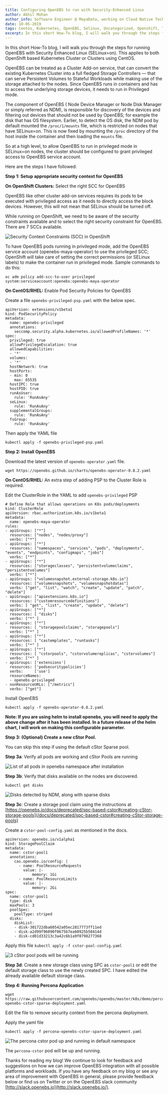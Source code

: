```yaml
---
title: Configuring OpenEBS to run with Security-Enhanced Linux
author: Akhil Mohan
author_info: Software Engineer @ MayaData, working on Cloud Native Tech.
date: 10-05-2019
tags: Centos, Kubernetes, OpenEBS, Selinux, Uncategorized, Openshift, Tutorials
excerpt: In this short How-To blog, I will walk you through the steps for running OpenEBS with Security Enhanced Linux (SELinux=on).
---
```


In this short How-To blog, I will walk you through the steps for running OpenEBS with Security Enhanced Linux (SELinux=on). This applies to both OpenShift based Kubernetes Cluster or Clusters using CentOS.

OpenEBS can be treated as a Cluster Add-on service, that can convert the existing Kubernetes Cluster into a full fledged Storage Controllers — that can serve Persistent Volumes to Stateful Workloads while making use of the storage attached to the nodes. Since OpenEBS runs in containers and has to access the underlying storage devices, it needs to run in Privileged mode.

The component of OpenEBS ( Node Device Manager or Node Disk Manager or simply referred as NDM), is responsible for discovery of the devices and filtering out devices that should not be used by OpenEBS; for example the disk that has OS filesystem. Earlier, to detect the OS disk, the NDM pod by default mounted the `/proc/1/mounts` file, which is restricted on nodes that have SELinux=on. This is now fixed by mounting the `/proc` directory of the host inside the container and then loading the `mounts` file.

So at a high level, to allow OpenEBS to run in privileged mode in SELinux=on nodes, the cluster should be configured to grant privileged access to OpenEBS service account.

Here are the steps I have followed:

**Step 1: Setup appropriate security context for OpenEBS**

**On OpenShift Clusters:** Select the right SCC for OpenEBS

OpenEBS like other cluster add-on services requires its pods to be executed with privileged access as it needs to directly access the block devices. However, this will not mean that SELinux should be turned off.

While running on OpenShift, we need to be aware of the security constraints available and to select the right security constraint for OpenEBS. There are 7 SCCs available.

![Security Context Constraints (SCC) in OpenShift](/images/blog/security-context-constraints-(SCC)-OpenShift.png)

To have OpenEBS pods running in privileged mode, add the OpenEBS service account (openebs-maya-operator) to use the privileged SCC; OpenShift will take care of setting the correct permissions (or SELinux labels) to make the container run in privileged mode. Sample commands to do this:

    oc adm policy add-scc-to-user privileged system:serviceaccount:openebs:openebs-maya-operator

**On CentOS/RHEL:** Enable Pod Security Policies for OpenEBS

Create a file `openebs-privileged-psp.yaml` with the below spec.

    apiVersion: extensions/v1beta1
    kind: PodSecurityPolicy
    metadata:
      name: openebs-privileged
      annotations:
        seccomp.security.alpha.kubernetes.io/allowedProfileNames: '*'
    spec:
      privileged: true
      allowPrivilegeEscalation: true
      allowedCapabilities:
      - '*'
      volumes:
      - '*'
      hostNetwork: true
      hostPorts:
      - min: 0
        max: 65535
      hostIPC: true
      hostPID: true
      runAsUser:
        rule: 'RunAsAny'
      seLinux:
        rule: 'RunAsAny'
      supplementalGroups:
        rule: 'RunAsAny'
      fsGroup:
        rule: 'RunAsAny'

Then apply the YAML file

    kubectl apply -f openebs-privileged-psp.yaml

**Step 2: Install OpenEBS**

Download the latest version of `openebs-operator.yaml` file.

    wget https://openebs.github.io/charts/openebs-operator-0.8.2.yaml

**On CentOS/RHEL:** An extra step of adding PSP to the Cluster Role is required.

Edit the ClusterRole in the YAML to add `openebs-privileged` PSP

    # Define Role that allows operations on K8s pods/deployments
    kind: ClusterRole
    apiVersion: rbac.authorization.k8s.io/v1beta1
    metadata:
      name: openebs-maya-operator
    rules:
    - apiGroups: ["*"]
      resources: ["nodes", "nodes/proxy"]
      verbs: ["*"]
    - apiGroups: ["*"]
      resources: ["namespaces", "services", "pods", "deployments", "events", "endpoints", "configmaps", "jobs"]
      verbs: ["*"]
    - apiGroups: ["*"]
      resources: ["storageclasses", "persistentvolumeclaims", "persistentvolumes"]
      verbs: ["*"]
    - apiGroups: ["volumesnapshot.external-storage.k8s.io"]
      resources: ["volumesnapshots", "volumesnapshotdatas"]
      verbs: ["get", "list", "watch", "create", "update", "patch", "delete"]
    - apiGroups: ["apiextensions.k8s.io"]
      resources: ["customresourcedefinitions"]
      verbs: [ "get", "list", "create", "update", "delete"]
    - apiGroups: ["*"]
      resources: [ "disks"]
      verbs: ["*" ]
    - apiGroups: ["*"]
      resources: [ "storagepoolclaims", "storagepools"]
      verbs: ["*" ]
    - apiGroups: ["*"]
      resources: [ "castemplates", "runtasks"]
      verbs: ["*" ]
    - apiGroups: ["*"]
      resources: [ "cstorpools", "cstorvolumereplicas", "cstorvolumes"]
      verbs: ["*" ]
    - apiGroups: ['extensions']
      resources: ['podsecuritypolicies']
      verbs:     ['use']
      resourceNames:
      - openebs-privileged
    - nonResourceURLs: ["/metrics"]
      verbs: ["get"]

Install OpenEBS

    kubectl apply -f openebs-operator-0.8.2.yaml

**Note: If you are using helm to install openebs, you will need to apply the above change after it has been installed. In a future release of the helm chart, I will work on making this configurable parameter.**

**Step 3: (Optional) Create a new cStor Pool.**

You can skip this step if using the default cStor Sparse pool.

**Step 3a**: Verify all pods are working and cStor Pools are running

![List of all pods in openebs namespace after installation](/images/blog/pod-lists.png)

**Step 3b**: Verify that disks available on the nodes are discovered.

    kubectl get disks


![Disks detected by NDM, along with sparse disks](/images/blog/ndm-detected-disks.png)

**Step 3c**: Create a storage pool claim using the instructions at [https://openebs.io/docs/deprecated/spc-based-cstor#creating-cStor-storage-pools](/docs/deprecated/spc-based-cstor#creating-cStor-storage-pools)

Create a `cstor-pool-config.yaml` as mentioned in the docs.

    apiVersion: openebs.io/v1alpha1
    kind: StoragePoolClaim
    metadata:
      name: cstor-pool1
      annotations:
        cas.openebs.io/config: |
          - name: PoolResourceRequests
            value: |-
                memory: 1Gi
          - name: PoolResourceLimits
            value: |-
                memory: 2Gi
    spec:
      name: cstor-pool1
      type: disk
      maxPools: 3
      poolSpec:
        poolType: striped
      disks:
        diskList:
        - disk-301722dba60542a05ec2817773ff11ed
        - disk-a2d99f96090f0675b7ea60925b58414d
        - disk-cd01d33213c3a42c6b1a9f0798277368

Apply this file `kubectl apply -f cstor-pool-config.yaml`

![3 cStor pool pods will be running](/images/blog/cstor-pool.png)

**Step 3d**: Create a new storage class using SPC as `cstor-pool1` or edit the default storage class to use the newly created SPC. I have edited the already available default storage class.

**Step 4: Running Percona Application**

    wget https://raw.githubusercontent.com/openebs/openebs/master/k8s/demo/percona/percona-openebs-cstor-sparse-deployment.yaml

Edit the file to remove security context from the percona deployment.

Apply the yaml file

    kubectl apply -f percona-openebs-cstor-sparse-deployment.yaml


![The percona cstor pod up and running in default namespace](/images/blog/percona-pod.png)

The `percona-cstor` pod will be up and running.

Thanks for reading my blog! We continue to look for feedback and suggestions on how we can improve OpenEBS integration with all possible platforms and workloads. If you have any feedback on my blog or see any area of improvement with OpenEBS in general, please provide feedback below or find us on Twitter or on the OpenEBS slack community [http://slack.openebs.io](http://slack.openebs.io/).
